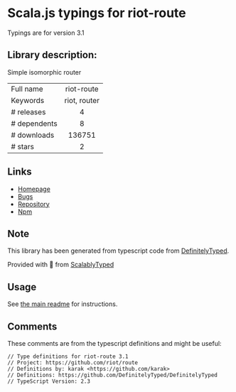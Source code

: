 
# Scala.js typings for riot-route

Typings are for version 3.1

## Library description:
Simple isomorphic router

|                    |                 |
| ------------------ | :-------------: |
| Full name          | riot-route |
| Keywords           | riot, router |
| # releases         | 4 |
| # dependents       | 8 |
| # downloads        | 136751 |
| # stars            | 2 |

## Links
- [Homepage](https://github.com/riot/route#readme)
- [Bugs](https://github.com/riot/route/issues)
- [Repository](https://github.com/riot/route)
- [Npm](https://www.npmjs.com/package/riot-route)
    


## Note
This library has been generated from typescript code from [DefinitelyTyped](https://definitelytyped.org).

Provided with :purple_heart: from [ScalablyTyped](https://github.com/oyvindberg/ScalablyTyped)

## Usage
See [the main readme](../../readme.md) for instructions.

## Comments

These comments are from the typescript definitions and might be useful:
```
// Type definitions for riot-route 3.1
// Project: https://github.com/riot/route
// Definitions by: karak <https://github.com/karak>
// Definitions: https://github.com/DefinitelyTyped/DefinitelyTyped
// TypeScript Version: 2.3

```


